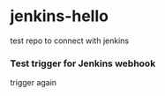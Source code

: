 # jenkins-hello
test repo to connect with jenkins 
### Test trigger for Jenkins webhook
trigger again
